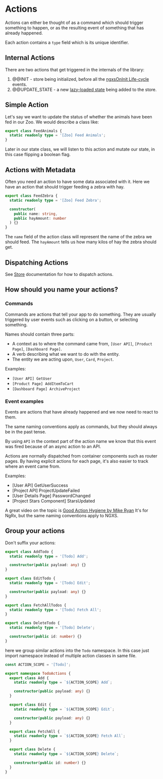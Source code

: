 # Actions

Actions can either be thought of as a command which should trigger something to happen, or as the resulting event of something that has already happened.

Each action contains a `type` field which is its unique identifier.

## Internal Actions

There are two actions that get triggered in the internals of the library:

1. @@INIT - store being initialized, before all the [ngxsOnInit Life-cycle](../state/life-cycle.md) events.
2. @@UPDATE_STATE - a new [lazy-loaded state](../state/lazy.md) being added to the store.

## Simple Action

Let's say we want to update the status of whether the animals have been fed in our Zoo. We would describe a class like:

```ts
export class FeedAnimals {
  static readonly type = '[Zoo] Feed Animals';
}
```

Later in our state class, we will listen to this action and mutate our state, in this case flipping a boolean flag.

## Actions with Metadata

Often you need an action to have some data associated with it. Here we have an action that should trigger feeding a zebra with hay.

```ts
export class FeedZebra {
  static readonly type = '[Zoo] Feed Zebra';

  constructor(
    public name: string,
    public hayAmount: number
  ) {}
}
```

The `name` field of the action class will represent the name of the zebra we should feed. The `hayAmount` tells us how many kilos of hay the zebra should get.

## Dispatching Actions

See [Store](../store/) documentation for how to dispatch actions.

## How should you name your actions?

### Commands

Commands are actions that tell your app to do something. They are usually triggered by user events such as clicking on a button, or selecting something.

Names should contain three parts:

- A context as to where the command came from, `[User API]`, `[Product Page]`, `[Dashboard Page]`.
- A verb describing what we want to do with the entity.
- The entity we are acting upon, `User`, `Card`, `Project`.

Examples:

- `[User API] GetUser`
- `[Product Page] AddItemToCart`
- `[Dashboard Page] ArchiveProject`

### Event examples

Events are actions that have already happened and we now need to react to them.

The same naming conventions apply as commands, but they should always be in the past tense.

By using `API` in the context part of the action name we know that this event was fired because of an async action to an API.

Actions are normally dispatched from container components such as router pages. By having explicit actions for each page, it's also easier to track where an event came from.

Examples:

- \[User API] GetUserSuccess
- \[Project API] ProjectUpdateFailed
- \[User Details Page] PasswordChanged
- \[Project Stars Component] StarsUpdated

A great video on the topic is [Good Action Hygiene by Mike Ryan](https://www.youtube.com/watch?v=JmnsEvoy-gY) It's for NgRx, but the same naming conventions apply to NGXS.

## Group your actions

Don't suffix your actions:

```ts
export class AddTodo {
  static readonly type = '[Todo] Add';

  constructor(public payload: any) {}
}

export class EditTodo {
  static readonly type = '[Todo] Edit';

  constructor(public payload: any) {}
}

export class FetchAllTodos {
  static readonly type = '[Todo] Fetch All';
}

export class DeleteTodo {
  static readonly type = '[Todo] Delete';

  constructor(public id: number) {}
}
```

here we group similar actions into the `Todo` namespace. In this case just import namespace instead of multiple action classes in same file.

```ts
const ACTION_SCOPE = '[Todo]';

export namespace TodoActions {
  export class Add {
    static readonly type = `${ACTION_SCOPE} Add`;

    constructor(public payload: any) {}
  }

  export class Edit {
    static readonly type = `${ACTION_SCOPE} Edit`;

    constructor(public payload: any) {}
  }

  export class FetchAll {
    static readonly type = `${ACTION_SCOPE} Fetch All`;
  }

  export class Delete {
    static readonly type = `${ACTION_SCOPE} Delete`;

    constructor(public id: number) {}
  }
}
```
